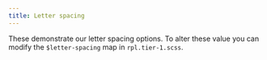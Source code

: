 ```yaml
---
title: Letter spacing
---
```

These demonstrate our letter spacing options. To alter these value you can modify the `$letter-spacing` map in `rpl.tier-1.scss`.
